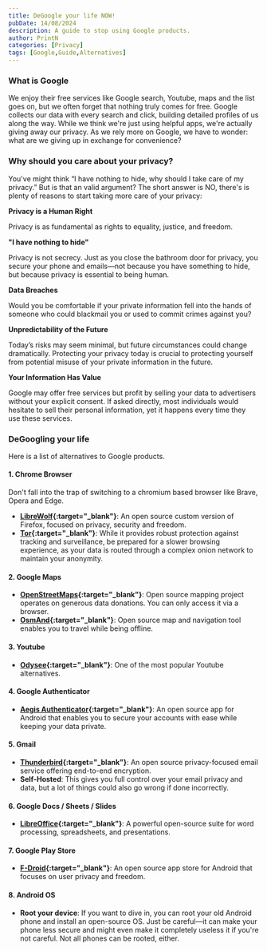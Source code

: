 ```yaml
---
title: DeGoogle your life NOW!
pubDate: 14/08/2024
description: A guide to stop using Google products.
author: PrintN
categories: [Privacy]
tags: [Google,Guide,Alternatives]
---
```

### What is Google
We enjoy their free services like Google search, Youtube, maps and the list goes on, but we often forget that nothing truly comes for free. Google collects our data with every search and click, building detailed profiles of us along the way. While we think we're just using helpful apps, we're actually giving away our privacy. As we rely more on Google, we have to wonder: what are we giving up in exchange for convenience?


### Why should you care about your privacy?
You've might think “I have nothing to hide, why should I take care of my privacy.” But is that an valid argument? The short answer is NO, there's is plenty of reasons to start taking more care of your privacy:


**Privacy is a Human Right**

Privacy is as fundamental as rights to equality, justice, and freedom.


**"I have nothing to hide"**

Privacy is not secrecy. Just as you close the bathroom door for privacy, you secure your phone and emails—not because you have something to hide, but because privacy is essential to being human.


**Data Breaches**

Would you be comfortable if your private information fell into the hands of someone who could blackmail you or used to commit crimes against you?


**Unpredictability of the Future**

Today’s risks may seem minimal, but future circumstances could change dramatically. Protecting your privacy today is crucial to protecting yourself from potential misuse of your private information in the future.


**Your Information Has Value**

Google may offer free services but profit by selling your data to advertisers without your explicit consent. If asked directly, most individuals would hesitate to sell their personal information, yet it happens every time they use these services.

### DeGoogling your life
Here is a list of alternatives to Google products.
#### 1. Chrome Browser
Don't fall into the trap of switching to a chromium based browser like Brave, Opera and Edge.
- **[LibreWolf](https://librewolf.net/){:target="_blank"}**: An open source custom version of Firefox, focused on privacy, security and freedom.
- **[Tor](https://www.torproject.org/){:target="_blank"}**: While it provides robust protection against tracking and surveillance, be prepared for a slower browsing experience, as your data is routed through a complex onion network to maintain your anonymity.


#### 2. Google Maps
- **[OpenStreetMaps](https://www.openstreetmap.org/){:target="_blank"}**: Open source mapping project operates on generous data donations. You can only access it via a browser.
- **[OsmAnd](https://osmand.net/){:target="_blank"}**: Open source map and navigation tool enables you to travel while being offline.


#### 3. Youtube
- **[Odysee](https://odysee.com/){:target="_blank"}**: One of the most popular Youtube alternatives.


#### 4. Google Authenticator
- **[Aegis Authenticator](https://getaegis.app/){:target="_blank"}**: An open source app for Android that enables you to secure your accounts with ease while keeping your data private.


#### 5. Gmail
- **[Thunderbird](https://www.thunderbird.net/){:target="_blank"}**: An open source privacy-focused email service offering end-to-end encryption.
- **Self-Hosted**: This gives you full control over your email privacy and data, but a lot of things could also go wrong if done incorrectly.


#### 6. Google Docs / Sheets / Slides
- **[LibreOffice](https://www.libreoffice.org/){:target="_blank"}**: A powerful open-source suite for word processing, spreadsheets, and presentations.


#### 7. Google Play Store
- **[F-Droid](https://f-droid.org/){:target="_blank"}**: An open source app store for Android that focuses on user privacy and freedom.


#### 8. Android OS
- **Root your device**: If you want to dive in, you can root your old Android phone and install an open-source OS. Just be careful—it can make your phone less secure and might even make it completely useless it if you're not careful. Not all phones can be rooted, either.
